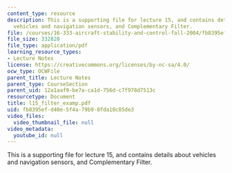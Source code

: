 ```yaml
---
content_type: resource
description: This is a supporting file for lecture 15, and contains details about
  vehicles and navigation sensors, and Complementary Filter.
file: /courses/16-333-aircraft-stability-and-control-fall-2004/fb8395efd40e5f4a79b98fda10c85de3_l15_filter_examp.pdf
file_size: 332828
file_type: application/pdf
learning_resource_types:
- Lecture Notes
license: https://creativecommons.org/licenses/by-nc-sa/4.0/
ocw_type: OCWFile
parent_title: Lecture Notes
parent_type: CourseSection
parent_uid: 12a1aaf9-be7a-ca1d-756d-c7f978d7513c
resourcetype: Document
title: l15_filter_examp.pdf
uid: fb8395ef-d40e-5f4a-79b9-8fda10c85de3
video_files:
  video_thumbnail_file: null
video_metadata:
  youtube_id: null
---
```

This is a supporting file for lecture 15, and contains details about vehicles and navigation sensors, and Complementary Filter.